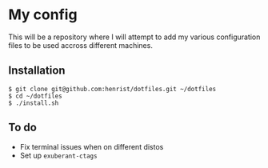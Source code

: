 # My config

This will be a repository where I will attempt to add my various configuration files to be used accross different machines.

## Installation
```
$ git clone git@github.com:henrist/dotfiles.git ~/dotfiles
$ cd ~/dotfiles
$ ./install.sh
```

## To do
* Fix terminal issues when on different distos
* Set up `exuberant-ctags`
